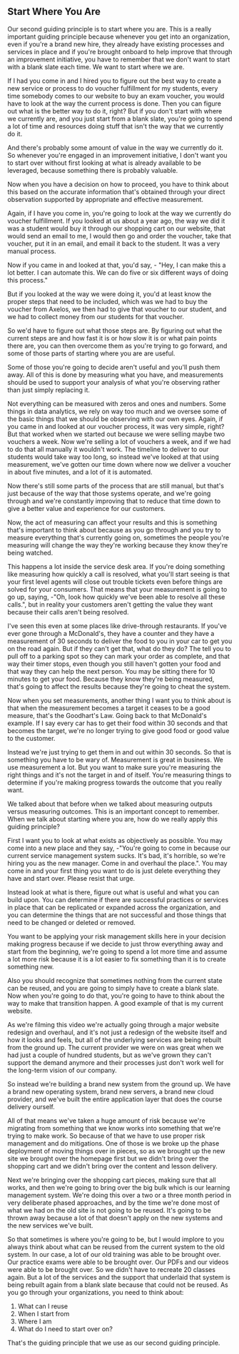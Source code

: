 ## Start Where You Are

Our second guiding principle is to start where you are. This is a really important guiding principle because whenever you get into an organization, even if you're a brand new hire, they already have existing processes and services in place and if you're brought onboard to help improve that through an improvement initiative, you have to remember that we don't want to start with a blank slate each time. We want to start where we are.

If I had you come in and I hired you to figure out the best way to create a new service or process to do voucher fulfillment for my students, every time somebody comes to our website to buy an exam voucher, you would have to look at the way the current process is done. Then you can figure out what is the better way to do it, right? But if you don't start with where we currently are, and you just start from a blank slate, you're going to spend a lot of time and resources doing stuff that isn't the way that we currently do it.

And there's probably some amount of value in the way we currently do it. So whenever you're engaged in an improvement initiative, I don't want you to start over without first looking at what is already available to be leveraged, because something there is probably valuable.

Now when you have a decision on how to proceed, you have to think about this based on the accurate information that's obtained through your direct observation supported by appropriate and effective measurement.

Again, if I have you come in, you're going to look at the way we currently do voucher fulfillment. If you looked at us about a year ago, the way we did it was a student would buy it through our shopping cart on our website, that would send an email to me, I would then go and order the voucher, take that voucher, put it in an email, and email it back to the student. It was a very manual process.

Now if you came in and looked at that, you'd say, - "Hey, I can make this a lot better. I can automate this. We can do five or six different ways of doing this process."

But if you looked at the way we were doing it, you'd at least know the proper steps that need to be included, which was we had to buy the voucher from Axelos, we then had to give that voucher to our student, and we had to collect money from our students for that voucher.

So we'd have to figure out what those steps are. By figuring out what the current steps are and how fast it is or how slow it is or what pain points there are, you can then overcome them as you're trying to go forward, and some of those parts of starting where you are are useful.

Some of those you're going to decide aren't useful and you'll push them away. All of this is done by measuring what you have, and measurements should be used to support your analysis of what you're observing rather than just simply replacing it.

Not everything can be measured with zeros and ones and numbers. Some things in data analytics, we rely on way too much and we oversee some of the basic things that we should be observing with our own eyes. Again, if you came in and looked at our voucher process, it was very simple, right? But that worked when we started out because we were selling maybe two vouchers a week. Now we're selling a lot of vouchers a week, and if we had to do that all manually it wouldn't work. The timeline to deliver to our students would take way too long, so instead we've looked at that using measurement, we've gotten our time down where now we deliver a voucher in about five minutes, and a lot of it is automated. 

Now there's still some parts of the process that are still manual, but that's just because of the way that those systems operate, and we're going through and we're constantly improving that to reduce that time down to give a better value and experience for our customers.

Now, the act of measuring can affect your results and this is something that's important to think about because as you go through and you try to measure everything that's currently going on, sometimes the people you're measuring will change the way they're working because they know they're being watched.

This happens a lot inside the service desk area. If you're doing something like measuring how quickly a call is resolved, what you'll start seeing is that your first level agents will close out trouble tickets even before things are solved for your consumers. That means that your measurement is going to go up, saying, -"Oh, look how quickly we've been able to resolve all these calls.", but in reality your customers aren't getting the value they want because their calls aren't being resolved.

I've seen this even at some places like drive-through restaurants. If you've ever gone through a McDonald's, they have a counter and they have a measurement of 30 seconds to deliver the food to you in your car to get you on the road again. But if they can't get that, what do they do? The tell you to pull off to a parking spot so they can mark your order as complete, and that way their timer stops, even though you still haven't gotten your food and that way they can help the next person. You may be sitting there for 10 minutes to get your food. Because they know they're being measured, that's going to affect the results because they're going to cheat the system.

Now when you set measurements, another thing I want you to think about is that when the measurement becomes a target it ceases to be a good measure, that's the Goodhart's Law. Going back to that McDonald's example. If I say every car has to get their food within 30 seconds and that becomes the target, we're no longer trying to give good food or good value to the customer.

Instead we're just trying to get them in and out within 30 seconds. So that is something you have to be wary of. Measurement is great in business. We use measurement a lot. But you want to make sure you're measuring the right things and it's not the target in and of itself. You're measuring things to determine if you're making progress towards the outcome that you really want.

We talked about that before when we talked about measuring outputs versus measuring outcomes. This is an important concept to remember. When we talk about starting where you are, how do we really apply this guiding principle? 

First I want you to look at what exists as objectively as possible. You may come into a new place and they say, -"You're going to come in because our current service management system sucks. It's bad, it's horrible, so we're hiring you as the new manager. Come in and overhaul the place.". You may come in and your first thing you want to do is just delete everything they have and start over. Please resist that urge.

Instead look at what is there, figure out what is useful and what you can build upon. You can determine if there are successful practices or services in place that can be replicated or expanded across the organization, and you can determine the things that are not successful and those things that need to be changed or deleted or removed.

You want to be applying your risk management skills here in your decision making progress because if we decide to just throw everything away and start from the beginning, we're going to spend a lot more time and assume a lot more risk because it is a lot easier to fix something than it is to create something new.

Also you should recognize that sometimes nothing from the current state can be reused, and you are going to simply have to create a blank slate. Now when you're going to do that, you're going to have to think about the way to make that transition happen. A good example of that is my current website.

As we're filming this video we're actually going through a major website redesign and overhaul, and it's not just a redesign of the website itself and how it looks and feels, but all of the underlying services are being rebuilt from the ground up. The current provider we were on was great when we had just a couple of hundred students, but as we've grown they can't support the demand anymore and their processes just don't work well for the long-term vision of our company.

So instead we're building a brand new system from the ground up. We have a brand new operating system, brand new servers, a brand new cloud provider, and we've built the entire application layer that does the course delivery ourself.

All of that means we've taken a huge amount of risk because we're migrating from something that we know works into something that we're trying to make work. So because of that we have to use proper risk management and do mitigations. One of those is we broke up the phase deployment of moving things over in pieces, so as we brought up the new site we brought over the homepage first but we didn't bring over the shopping cart and we didn't bring over the content and lesson delivery.

Next we're bringing over the shopping cart pieces, making sure that all works, and then we're going to bring over the big bulk which is our learning management system. We're doing this over a two or a three month period in very deliberate phased approaches, and by the time we're done most of what we had on the old site is not going to be reused. It's going to be thrown away because a lot of that doesn't apply on the new systems and the new services we've built.

So that sometimes is where you're going to be, but I would implore to you always think about what can be reused from the current system to the old system. In our case, a lot of our old training was able to be brought over. Our practice exams were able to be brought over. Our PDFs and our videos were able to be brought over. So we didn't have to recreate 20 classes again. But a lot of the services and the support that underlaid that system is being rebuilt again from a blank slate because that could not be reused. As you go through your organizations, you need to think about:

1. What can I reuse 
2. When I start from
3. Where I am 
4. What do I need to start over on?

That's the guiding principle that we use as our second guiding principle.

